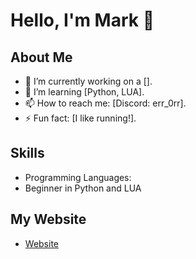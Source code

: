 # Hello, I'm Mark 👋

## About Me
- 🔭 I’m currently working on a [].
- 🌱 I’m learning [Python, LUA].
- 📫 How to reach me: [Discord: err_0rr].
- ⚡ Fun fact: [I like running!].

## Skills
- Programming Languages:
- Beginner in Python and LUA

## My Website
- [Website](https://minka69.github.io/)
